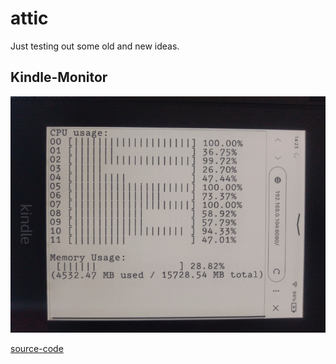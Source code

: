 # attic

Just testing out some old and new ideas.

## Kindle-Monitor

![Kindle Monitor](/imgs/kindle-monitor.gif)


[source-code](/stack/kindle-monitor/)
